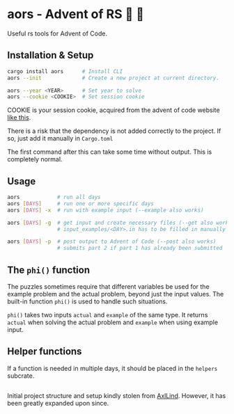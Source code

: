 # aors - Advent of RS :christmas_tree: :crab:

Useful rs tools for Advent of Code.

## Installation & Setup

```sh
cargo install aors      # Install CLI
aors --init             # Create a new project at current directory.

aors --year <YEAR>      # Set year to solve
aors --cookie <COOKIE>  # Set session cookie
```

COOKIE is your session cookie, acquired from the advent of code website [like this](https://github.com/wimglenn/advent-of-code-wim/issues/1).

There is a risk that the dependency is not added correctly to the project. If so, just add it manually in `Cargo.toml`

The first command after this can take some time without output. This is completely normal.

## Usage

```sh
aors            # run all days
aors [DAYS]     # run one or more specific days
aors [DAYS] -x  # run with example input (--example also works)

aors [DAYS] -g  # get input and create necessary files (--get also works)
                # input_examples/<DAY>.in has to be filled in manually

aors [DAYS] -p  # post output to Advent of Code (--post also works)
                # submits part 2 if part 1 has already been submitted
```

## The `phi()` function

The puzzles sometimes require that different variables be used for the example problem and the actual problem, beyond just the input values. The built-in function `phi()` is used to handle such situations.

`phi()` takes two inputs `actual` and `example` of the same type. It returns `actual` when solving the actual problem and `example` when using example input.

## Helper functions

If a function is needed in multiple days, it should be placed in the `helpers` subcrate.

##

Initial project structure and setup kindly stolen from [AxlLind](https://github.com/AxlLind).
However, it has been greatly expanded upon since.
